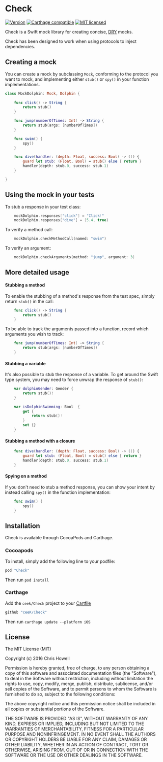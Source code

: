 # Check

[![Version](https://img.shields.io/cocoapods/v/Check.svg?style=flat)](http://cocoapods.org/pods/Check) [![Carthage compatible](https://img.shields.io/badge/Carthage-compatible-4BC51D.svg?style=flat)](https://github.com/Carthage/Carthage)
 [![MIT licensed](https://img.shields.io/badge/license-MIT-blue.svg)](https://raw.githubusercontent.com/hyperium/hyper/master/LICENSE)

Check is a Swift mock library for creating concise, [DRY](https://en.wikipedia.org/wiki/Don%27t_repeat_yourself) mocks.

Check has been designed to work when using protocols to inject dependencies. 

## Creating a mock

You can create a mock by subclassing `Mock`, conforming to the protocol you want to mock, and implementing either `stub()` or `spy()` in your function implementations.

```swift
class MockDolphin: Mock, Dolphin {
	
	func click() -> String {
		return stub()
	}

	func jump(numberOfTimes: Int) -> String {
		return stub(args: [numberOfTimes])
	}

	func swim() {
		spy()
	}

	func dive(handler: (depth: Float, success: Bool) -> ()) {
		guard let stub: (Float, Bool) = stub() else { return }
		handler(depth: stub.0, success: stub.1)
	}

}
```

## Using the mock in your tests 

To stub a response in your test class:

```swift
	mockDolphin.responses["click"] = "Click!"
	mockDolphin.responses["dive"] = (5.4, true)
```

To verify a method call:

```swift
	mockDolphin.checkMethodCall(named: "swim")
```

To verify an argument:

```swift
	mockDolphin.checkArguments(method: "jump", argument: 3)
```

## More detailed usage

#### Stubbing a method

To enable the stubbing of a method's response from the test spec, simply return `stub()` in the call:

```swift
	func click() -> String {
		return stub()
	}
```

To be able to track the arguments passed into a function, record which arguments you wish to track:

```swift
	func jump(numberOfTimes: Int) -> String {
		return stub(args: [numberOfTimes])
	}
```

#### Stubbing a variable

It's also possible to stub the response of a variable. To get around the Swift type system, you may need to force unwrap the response of `stub()`: 

```swift
	var dolphinGender: Gender {
		return stub()!
	}

	var isDolphinSwimming: Bool  {
        get {
            return stub()!
        }
        set {}
    }
```

#### Stubbing a method with a closure

```swift
	func dive(handler: (depth: Float, success: Bool) -> ()) {
		guard let stub: (Float, Bool) = stub() else { return }
		handler(depth: stub.0, success: stub.1)
	}
```

#### Spying on a method

If you don't need to stub a method response, you can show your intent by instead calling `spy()` in the function implementation:

```swift
	func swim() {
		spy()
	}
```

## Installation

Check is available through CocoaPods and Carthage. 

### Cocoapods

To install, simply add the following line to your podfile:

```ruby
pod "Check"
```

Then run `pod install`

### Carthage

Add the `ceek/Check` project to your [Cartfile](https://github.com/Carthage/Carthage/blob/master/Documentation/Artifacts.md#cartfile)

```ruby
github "ceeK/Check"
```

Then run `carthage update --platform iOS`

## License
The MIT License (MIT)

Copyright (c) 2016 Chris Howell

Permission is hereby granted, free of charge, to any person obtaining a copy of this software and associated documentation files (the "Software"), to deal in the Software without restriction, including without limitation the rights to use, copy, modify, merge, publish, distribute, sublicense, and/or sell copies of the Software, and to permit persons to whom the Software is furnished to do so, subject to the following conditions:

The above copyright notice and this permission notice shall be included in all copies or substantial portions of the Software.

THE SOFTWARE IS PROVIDED "AS IS", WITHOUT WARRANTY OF ANY KIND, EXPRESS OR IMPLIED, INCLUDING BUT NOT LIMITED TO THE WARRANTIES OF MERCHANTABILITY, FITNESS FOR A PARTICULAR PURPOSE AND NONINFRINGEMENT. IN NO EVENT SHALL THE AUTHORS OR COPYRIGHT HOLDERS BE LIABLE FOR ANY CLAIM, DAMAGES OR OTHER LIABILITY, WHETHER IN AN ACTION OF CONTRACT, TORT OR OTHERWISE, ARISING FROM, OUT OF OR IN CONNECTION WITH THE SOFTWARE OR THE USE OR OTHER DEALINGS IN THE SOFTWARE.